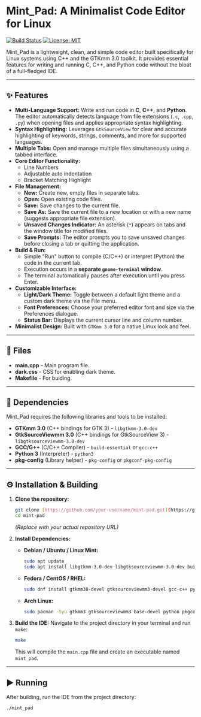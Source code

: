 # Mint_Pad: A Minimalist Code Editor for Linux

[![Build Status](https://img.shields.io/badge/Build-Passing-brightgreen)](https://github.com/your-username/mint-pad) [![License: MIT](https://img.shields.io/badge/License-MIT-blue.svg)](https://opensource.org/licenses/MIT) 

Mint_Pad is a lightweight, clean, and simple code editor built specifically for Linux systems using C++ and the GTKmm 3.0 toolkit. It provides essential features for writing and running C, C++, and Python code without the bloat of a full-fledged IDE.

---

## ✨ Features

* **Multi-Language Support:** Write and run code in **C**, **C++**, and **Python**. The editor automatically detects language from file extensions (`.c`, `.cpp`, `.py`) when opening files and applies appropriate syntax highlighting.
* **Syntax Highlighting:** Leverages `GtkSourceView` for clear and accurate highlighting of keywords, strings, comments, and more for supported languages.
* **Multiple Tabs:** Open and manage multiple files simultaneously using a tabbed interface.
* **Core Editor Functionality:**
    * Line Numbers
    * Adjustable auto indentation 
    * Bracket Matching Highlight
* **File Management:**
    * **New:** Create new, empty files in separate tabs.
    * **Open:** Open existing code files.
    * **Save:** Save changes to the current file.
    * **Save As:** Save the current file to a new location or with a new name (suggests appropriate file extension).
    * **Unsaved Changes Indicator:** An asterisk (`*`) appears on tabs and the window title for modified files.
    * **Save Prompts:** The editor prompts you to save unsaved changes before closing a tab or quitting the application.
* **Build & Run:**
    * Simple "Run" button to compile (C/C++) or interpret (Python) the code in the current tab.
    * Execution occurs in a **separate `gnome-terminal` window**.
    * The terminal automatically pauses after execution until you press Enter.
* **Customizable Interface:**
    * **Light/Dark Theme:** Toggle between a default light theme and a custom dark theme via the File menu.
    * **Font Preferences:** Choose your preferred editor font and size via the Preferences dialogue.
    * **Status Bar:** Displays the current cursor line and column number.
* **Minimalist Design:** Built with `GTKmm 3.0` for a native Linux look and feel.

---
## 📁 Files

* **main.cpp** - Main program file.
* **dark.css** - CSS for enabling dark theme.
* **Makefile** - For buiding.
---
## 🔧 Dependencies

Mint_Pad requires the following libraries and tools to be installed:

* **GTKmm 3.0** (C++ bindings for GTK 3) - `libgtkmm-3.0-dev`
* **GtkSourceViewmm 3.0** (C++ bindings for GtkSourceView 3) - `libgtksourceviewmm-3.0-dev`
* **GCC/G++** (C/C++ Compiler) - `build-essential` or `gcc-c++`
* **Python 3** (Interpreter) - `python3`
* **pkg-config** (Library helper) - `pkg-config` or `pkgconf-pkg-config`

---

## ⚙️ Installation & Building

1.  **Clone the repository:**
    ```bash
    git clone [https://github.com/your-username/mint-pad.git](https://github.com/your-username/mint-pad.git)
    cd mint-pad
    ```
    *(Replace with your actual repository URL)*

2.  **Install Dependencies:**

    * **Debian / Ubuntu / Linux Mint:**
        ```bash
        sudo apt update
        sudo apt install libgtkmm-3.0-dev libgtksourceviewmm-3.0-dev build-essential python3 pkg-config
        ```
    * **Fedora / CentOS / RHEL:**
        ```bash
        sudo dnf install gtkmm30-devel gtksourceviewmm3-devel gcc-c++ python3 pkgconf-pkg-config
        ```
    * **Arch Linux:**
        ```bash
        sudo pacman -Syu gtkmm3 gtksourceviewmm3 base-devel python pkgconf
        ```

3.  **Build the IDE:**
    Navigate to the project directory in your terminal and run `make`:
    ```bash
    make
    ```
    This will compile the `main.cpp` file and create an executable named `mint_pad`.

---

## ▶️ Running

After building, run the IDE from the project directory:

```bash
./mint_pad
